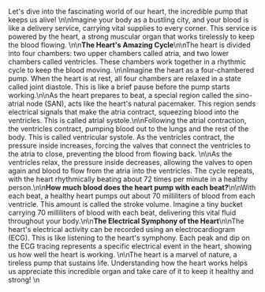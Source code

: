 Let's dive into the fascinating world of our heart, the incredible pump that keeps us alive! \n\nImagine your body as a bustling city, and your blood is like a delivery service, carrying vital supplies to every corner. This service is powered by the heart, a strong muscular organ that works tirelessly to keep the blood flowing. \n\n**The Heart's Amazing Cycle**\n\nThe heart is divided into four chambers: two upper chambers called atria, and two lower chambers called ventricles. These chambers work together in a rhythmic cycle to keep the blood moving. \n\nImagine the heart as a four-chambered pump. When the heart is at rest, all four chambers are relaxed in a state called joint diastole. This is like a brief pause before the pump starts working.\n\nAs the heart prepares to beat, a special region called the sino-atrial node (SAN), acts like the heart's natural pacemaker. This region sends electrical signals that make the atria contract, squeezing blood into the ventricles. This is called atrial systole.\n\nFollowing the atrial contraction, the ventricles contract, pumping blood out to the lungs and the rest of the body. This is called ventricular systole. As the ventricles contract, the pressure inside increases, forcing the valves that connect the ventricles to the atria to close, preventing the blood from flowing back. \n\nAs the ventricles relax, the pressure inside decreases, allowing the valves to open again and blood to flow from the atria into the ventricles. The cycle repeats, with the heart rhythmically beating about 72 times per minute in a healthy person.\n\n**How much blood does the heart pump with each beat?**\n\nWith each beat, a healthy heart pumps out about 70 milliliters of blood from each ventricle. This amount is called the stroke volume. Imagine a tiny bucket carrying 70 milliliters of blood with each beat, delivering this vital fluid throughout your body.\n\n**The Electrical Symphony of the Heart**\n\nThe heart's electrical activity can be recorded using an electrocardiogram (ECG). This is like listening to the heart's symphony. Each peak and dip on the ECG tracing represents a specific electrical event in the heart, showing us how well the heart is working. \n\nThe heart is a marvel of nature, a tireless pump that sustains life. Understanding how the heart works helps us appreciate this incredible organ and take care of it to keep it healthy and strong! \n
